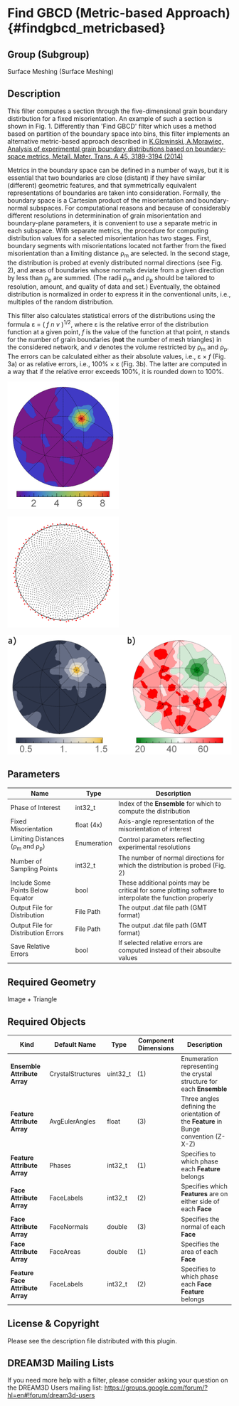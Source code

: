 Find GBCD (Metric-based Approach) {#findgbcd_metricbased}
=============

## Group (Subgroup) ##
Surface Meshing (Surface Meshing)

## Description ##

This filter computes a section through the five-dimensional grain boundary distirbution for a fixed misorientation.
An example of such a section is shown in Fig. 1.
Differently than 'Find GBCD' filter which uses a method based on partition of the boundary space into bins,
this filter implements an alternative metric-based approach described in
[K.Glowinski, A.Morawiec, Analysis of experimental grain boundary distributions based on boundary-space metrics, Metall. Mater. Trans. A 45, 3189-3194 (2014)](http://link.springer.com/article/10.1007%2Fs11661-014-2325-y)

Metrics in the boundary space can be defined
in a number of ways, but it is essential that two
boundaries are close (distant) if they have similar
(different) geometric features, and that symmetrically
equivalent representations of boundaries are taken into
consideration. 
Formally, the boundary space is a Cartesian product of the misorientation and boundary-normal subspaces. 
For computational reasons and because of considerably different resolutions
in determinination of grain misorientation and boundary-plane parameters, it is convenient to use a
separate metric in each subspace. 
With separate metrics, the procedure for computing distribution values
for a selected misorientation has two stages.
First, boundary segments with misorientations located not farther
from the fixed misorientation than a limiting distance &rho;<sub>m</sub> 
are selected. In the second stage, the distribution is
probed at evenly distributed normal directions (see Fig. 2), and areas of boundaries whose normals deviate from a
given direction by less than &rho;<sub>p</sub> 
are summed. (The radii &rho;<sub>m</sub> and &rho;<sub>p</sub> should be tailored to resolution,
amount, and quality of data and set.)
Eventually, the obtained distribution is normalized in order to
express it in the conventional units, i.e., multiples of the random distribution. 

This filter also calculates statistical errors of the distributions using the formula
&epsilon; = ( *f* *n* *v* )<sup>1/2</sup>, where &epsilon;
is the relative error of the
distribution function at a given point, *f* is the value of the function at that point,
*n* stands for the number
of grain boundaries (**not** the number of mesh triangles)
in the considered network, and *v* denotes the volume restricted by &rho;<sub>m</sub> and &rho;<sub>p</sub>.
The errors can be calculated either as their absolute values, 
i.e., &epsilon; &times; *f* (Fig. 3a) or as relative errors, i.e., 100% &times; &epsilon; (Fig. 3b).
The latter are computed in a way that if the relative error exceeds 100%, it is rounded down to 100%.





![Fig. 1: Section for the 17.9 deg./[111] misorientation through the grain boundary distribution obtained using this filter for Small IN100 data set. Units are multiples of random distribution (MRDs).](FindGBCD_MetricBased_dist.png)





![Fig. 2: End-points (drawn in stereographic projection) of sampling directions used for probing distribution values; the number of points here is 2000. Points below equator are marked with red color.](FindGBCD_MetricBased_samplpts.png)





![Fig. 3: (a) Errors (absolute values of one standard deviation) corresponding to the distribution shown in Fig. 1. Levels are given in MRDs. (b) Relative errors (given in %) of the distribution from Fig. 1.](FindGBCD_MetricBased_err2.png)





## Parameters ##
| Name | Type | Description |
|------|------|-------------|
| Phase of Interest | int32_t | Index of the **Ensemble** for which to compute the distribution |
| Fixed Misorientation | float (4x) | Axis-angle representation of the misorientation of interest |
| Limiting Distances (&rho;<sub>m</sub> and &rho;<sub>p</sub>) | Enumeration | Control parameters reflecting experimental resolutions |
| Number of Sampling Points | int32_t | The number of normal directions for which the distribution is probed (Fig. 2) |
| Include Some Points Below Equator | bool | These additional points may be critical for some plotting software to interpolate the function properly |
| Output File for Distribution | File Path | The output .dat file path (GMT format) |
| Output File for Distribution Errors  | File Path | The output .dat file path (GMT format) |
| Save Relative Errors | bool | If selected relative errors are computed instead of their absoulte values |


## Required Geometry ##
Image + Triangle


## Required Objects ##
| Kind | Default Name | Type | Component Dimensions | Description |
|-------|--------------|-------------|---------|-----|
| **Ensemble Attribute Array** | CrystalStructures | uint32_t | (1) | Enumeration representing the crystal structure for each **Ensemble** |
| **Feature Attribute Array** | AvgEulerAngles | float | (3) | Three angles defining the orientation of the **Feature** in Bunge convention (Z-X-Z) |
| **Feature Attribute Array** | Phases | int32_t | (1) | Specifies to which phase each **Feature** belongs |
| **Face Attribute Array** | FaceLabels | int32_t | (2) | Specifies which **Features** are on either side of each **Face** |
| **Face Attribute Array**  | FaceNormals | double | (3) | Specifies the normal of each **Face** |
| **Face Attribute Array**  | FaceAreas | double | (1) | Specifies the area of each **Face** |
| **Feature Face Attribute Array**  | FaceLabels | int32_t | (2) | Specifies to which phase each **Face Feature** belongs |




## License & Copyright ##

Please see the description file distributed with this plugin.

## DREAM3D Mailing Lists ##

If you need more help with a filter, please consider asking your question on the DREAM3D Users mailing list:
https://groups.google.com/forum/?hl=en#!forum/dream3d-users